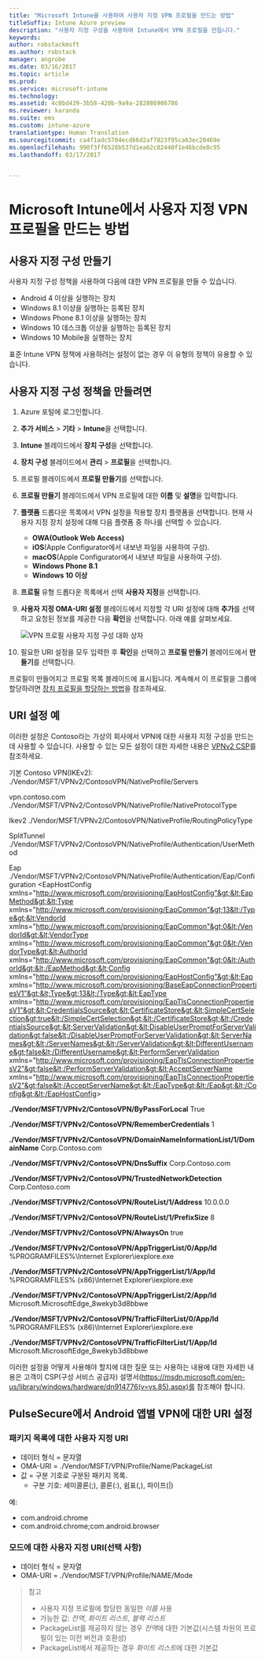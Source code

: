 ```yaml
---
title: "Microsoft Intune을 사용하여 사용자 지정 VPN 프로필을 만드는 방법"
titleSuffix: Intune Azure preview
description: "사용자 지정 구성을 사용하여 Intune에서 VPN 프로필을 만듭니다."
keywords: 
author: robstackmsft
ms.author: robstack
manager: angrobe
ms.date: 03/16/2017
ms.topic: article
ms.prod: 
ms.service: microsoft-intune
ms.technology: 
ms.assetid: 4c0bd439-3b58-420b-9a9a-282886986786
ms.reviewer: karanda
ms.suite: ems
ms.custom: intune-azure
translationtype: Human Translation
ms.sourcegitcommit: ca4f1adc5704ecd66d2af7823f95ca63ec20469e
ms.openlocfilehash: 990f3ff6528b537d1ea62c82440f1e46bcde8c95
ms.lasthandoff: 03/17/2017


---
```


# <a name="how-to-create-custom-vpn-profiles-in-microsoft-intune"></a>Microsoft Intune에서 사용자 지정 VPN 프로필을 만드는 방법

## <a name="create-a-custom-configuration"></a>사용자 지정 구성 만들기
사용자 지정 구성 정책을 사용하여 다음에 대한 VPN 프로필을 만들 수 있습니다.

* Android 4 이상을 실행하는 장치
* Windows 8.1 이상을 실행하는 등록된 장치
* Windows Phone 8.1 이상을 실행하는 장치
* Windows 10 데스크톱 이상을 실행하는 등록된 장치 
* Windows 10 Mobile을 실행하는 장치

표준 Intune VPN 정책에 사용하려는 설정이 없는 경우 이 유형의 정책이 유용할 수 있습니다.

## <a name="to-create-a-custom-configuration-policy"></a>사용자 지정 구성 정책을 만들려면

1. Azure 포털에 로그인합니다.
2. **추가 서비스** > **기타** > **Intune**을 선택합니다.
3. **Intune** 블레이드에서 **장치 구성**을 선택합니다.
4. **장치 구성** 블레이드에서 **관리** > **프로필**을 선택합니다.
5. 프로필 블레이드에서 **프로필 만들기**를 선택합니다.
6. **프로필 만들기** 블레이드에서 VPN 프로필에 대한 **이름** 및 **설명**을 입력합니다.
7. **플랫폼** 드롭다운 목록에서 VPN 설정을 적용할 장치 플랫폼을 선택합니다. 현재 사용자 지정 장치 설정에 대해 다음 플랫폼 중 하나를 선택할 수 있습니다.
    - **OWA(Outlook Web Access)**
    - **iOS**(Apple Configurator에서 내보낸 파일을 사용하여 구성).
    - **macOS**(Apple Configurator에서 내보낸 파일을 사용하여 구성).
    - **Windows Phone 8.1**
    - **Windows 10 이상**
6. **프로필** 유형 드롭다운 목록에서 선택 **사용자 지정**을 선택합니다.
7. **사용자 지정 OMA-URI 설정** 블레이드에서 지정할 각 URI 설정에 대해 **추가**를 선택하고 요청된 정보를 제공한 다음 **확인**을 선택합니다. 아래 예를 살펴보세요.

   ![VPN 프로필 사용자 지정 구성 대화 상자](./media/Intune_Add_VPN_URI.png)

4.  필요한 URI 설정을 모두 입력한 후 **확인**을 선택하고 **프로필 만들기** 블레이드에서 **만들기**를 선택합니다.

프로필이 만들어지고 프로필 목록 블레이드에 표시됩니다.
계속해서 이 프로필을 그룹에 할당하려면 [장치 프로필을 할당하는 방법](how-to-assign-device-profiles.md)을 참조하세요.

## <a name="example-uri-settings"></a>URI 설정 예

이러한 설정은 Contoso라는 가상의 회사에서 VPN에 대한 사용자 지정 구성을 만드는 데 사용할 수 있습니다.
사용할 수 있는 모든 설정이 대한 자세한 내용은 [VPNv2 CSP](https://msdn.microsoft.com/en-us/library/windows/hardware/dn914776.aspx)를 참조하세요.

기본 Contoso VPN(IKEv2): ./Vendor/MSFT/VPNv2/ContosoVPN/NativeProfile/Servers

vpn.contoso.com ./Vendor/MSFT/VPNv2/ContosoVPN/NativeProfile/NativeProtocolType

Ikev2 ./Vendor/MSFT/VPNv2/ContosoVPN/NativeProfile/RoutingPolicyType

SplitTunnel ./Vendor/MSFT/VPNv2/ContosoVPN/NativeProfile/Authentication/UserMethod

Eap ./Vendor/MSFT/VPNv2/ContosoVPN/NativeProfile/Authentication/Eap/Configuration &lt;EapHostConfig xmlns="http://www.microsoft.com/provisioning/EapHostConfig"&gt;&lt;EapMethod&gt;&lt;Type xmlns="http://www.microsoft.com/provisioning/EapCommon"&gt;13&lt;/Type&gt;&lt;VendorId xmlns="http://www.microsoft.com/provisioning/EapCommon"&gt;0&lt;/VendorId&gt;&lt;VendorType xmlns="http://www.microsoft.com/provisioning/EapCommon"&gt;0&lt;/VendorType&gt;&lt;AuthorId xmlns="http://www.microsoft.com/provisioning/EapCommon"&gt;0&lt;/AuthorId&gt;&lt;/EapMethod&gt;&lt;Config xmlns="http://www.microsoft.com/provisioning/EapHostConfig"&gt;&lt;Eap xmlns="http://www.microsoft.com/provisioning/BaseEapConnectionPropertiesV1"&gt;&lt;Type&gt;13&lt;/Type&gt;&lt;EapType xmlns="http://www.microsoft.com/provisioning/EapTlsConnectionPropertiesV1"&gt;&lt;CredentialsSource&gt;&lt;CertificateStore&gt;&lt;SimpleCertSelection&gt;true&lt;/SimpleCertSelection&gt;&lt;/CertificateStore&gt;&lt;/CredentialsSource&gt;&lt;ServerValidation&gt;&lt;DisableUserPromptForServerValidation&gt;false&lt;/DisableUserPromptForServerValidation&gt;&lt;ServerNames&gt;&lt;/ServerNames&gt;&lt;/ServerValidation&gt;&lt;DifferentUsername&gt;false&lt;/DifferentUsername&gt;&lt;PerformServerValidation xmlns="http://www.microsoft.com/provisioning/EapTlsConnectionPropertiesV2"&gt;false&lt;/PerformServerValidation&gt;&lt;AcceptServerName xmlns="http://www.microsoft.com/provisioning/EapTlsConnectionPropertiesV2"&gt;false&lt;/AcceptServerName&gt;&lt;/EapType&gt;&lt;/Eap&gt;&lt;/Config&gt;&lt;/EapHostConfig&gt;

**./Vendor/MSFT/VPNv2/ContosoVPN/ByPassForLocal** True

**./Vendor/MSFT/VPNv2/ContosoVPN/RememberCredentials** 1

**./Vendor/MSFT/VPNv2/ContosoVPN/DomainNameInformationList/1/DomainName** Corp.Contoso.com

**./Vendor/MSFT/VPNv2/ContosoVPN/DnsSuffix** Corp.Contoso.com

**./Vendor/MSFT/VPNv2/ContosoVPN/TrustedNetworkDetection** Corp.Contoso.com

**./Vendor/MSFT/VPNv2/ContosoVPN/RouteList/1/Address** 10.0.0.0

**./Vendor/MSFT/VPNv2/ContosoVPN/RouteList/1/PrefixSize** 8

**./Vendor/MSFT/VPNv2/ContosoVPN/AlwaysOn** true

**./Vendor/MSFT/VPNv2/ContosoVPN/AppTriggerList/0/App/Id** %PROGRAMFILES%\Internet Explorer\iexplore.exe

**./Vendor/MSFT/VPNv2/ContosoVPN/AppTriggerList/1/App/Id** %PROGRAMFILES% (x86)\Internet Explorer\iexplore.exe

**./Vendor/MSFT/VPNv2/ContosoVPN/AppTriggerList/2/App/Id** Microsoft.MicrosoftEdge_8wekyb3d8bbwe

**./Vendor/MSFT/VPNv2/ContosoVPN/TrafficFilterList/0/App/Id** %PROGRAMFILES% (x86)\Internet Explorer\iexplore.exe

**./Vendor/MSFT/VPNv2/ContosoVPN/TrafficFilterList/1/App/Id** Microsoft.MicrosoftEdge_8wekyb3d8bbwe

이러한 설정을 어떻게 사용해야 할지에 대한 질문 또는 사용하는 내용에 대한 자세한 내용은 고객이 CSP(구성 서비스 공급자) 설명서(https://msdn.microsoft.com/en-us/library/windows/hardware/dn914776(v=vs.85).aspx)를 참조해야 합니다.

## <a name="uri-settings-for-android-per-app-vpn-on-pulsesecure"></a>PulseSecure에서 Android 앱별 VPN에 대한 URI 설정
### <a name="custom-uri-for-package-list"></a>패키지 목록에 대한 사용자 지정 URI
-  데이터 형식 = 문자열
-  OMA-URI = ./Vendor/MSFT/VPN/Profile/Name/PackageList
-  값 = 구분 기호로 구분된 패키지 목록.
   - 구분 기호: 세미콜론(;), 콜론(:), 쉼표(,), 파이프(|)

예:
- com.android.chrome
- com.android.chrome;com.android.browser

### <a name="custom-uri-for-mode-optional"></a>모드에 대한 사용자 지정 URI(선택 사항)
- 데이터 형식 = 문자열
- OMA-URI = ./Vendor/MSFT/VPN/Profile/NAME/Mode

> 참고
> - 사용자 지정 프로필에 할당한 동일한 *이름* 사용
> - 가능한 값: *전역*, *화이트 리스트*, *블랙 리스트*
> - PackageList를 제공하지 않는 경우 *전역*에 대한 기본값(시스템 차원의 프로필이 있는 이전 버전과 호환성)
> - PackageList에서 제공하는 경우 *화이트 리스트*에 대한 기본값




